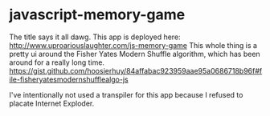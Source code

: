 # javascript-memory-game
The title says it all dawg.
This app is deployed here: http://www.uproariouslaughter.com/js-memory-game
This whole thing is a pretty ui around the Fisher Yates Modern Shuffle algorithm, which has been around for a really long time.  
https://gist.github.com/hoosierhuy/84affabac923959aae95a0686718b96f#file-fisheryatesmodernshufflealgo-js

I've intentionally not used a transpiler for this app because I refused to placate Internet Exploder.

